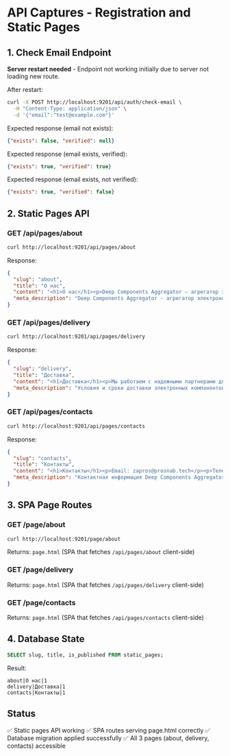 # API Captures - Registration and Static Pages

## 1. Check Email Endpoint

**Server restart needed** - Endpoint not working initially due to server not loading new route.

After restart:
```bash
curl -X POST http://localhost:9201/api/auth/check-email \
  -H "Content-Type: application/json" \
  -d '{"email":"test@example.com"}'
```

Expected response (email not exists):
```json
{"exists": false, "verified": null}
```

Expected response (email exists, verified):
```json
{"exists": true, "verified": true}
```

Expected response (email exists, not verified):
```json
{"exists": true, "verified": false}
```

## 2. Static Pages API

### GET /api/pages/about
```bash
curl http://localhost:9201/api/pages/about
```

Response:
```json
{
  "slug": "about",
  "title": "О нас",
  "content": "<h1>О нас</h1><p>Deep Components Aggregator — агрегатор электронных компонентов с живым поиском и кэш-слоем.</p><p>Мы объединяем данные от ведущих дистрибьюторов (DigiKey, Mouser, Farnell, TME) и предоставляем актуальные цены через OEMstrade.</p>",
  "meta_description": "Deep Components Aggregator - агрегатор электронных компонентов"
}
```

### GET /api/pages/delivery
```bash
curl http://localhost:9201/api/pages/delivery
```

Response:
```json
{
  "slug": "delivery",
  "title": "Доставка",
  "content": "<h1>Доставка</h1><p>Мы работаем с надежными партнерами для обеспечения быстрой доставки электронных компонентов.</p><p>Сроки доставки зависят от наличия товара на складе и региона доставки.</p>",
  "meta_description": "Условия и сроки доставки электронных компонентов"
}
```

### GET /api/pages/contacts
```bash
curl http://localhost:9201/api/pages/contacts
```

Response:
```json
{
  "slug": "contacts",
  "title": "Контакты",
  "content": "<h1>Контакты</h1><p>Email: zapros@prosnab.tech</p><p>Телефон: +7 (495) 123-45-67</p><p>Адрес: Россия, Москва</p>",
  "meta_description": "Контактная информация Deep Components Aggregator"
}
```

## 3. SPA Page Routes

### GET /page/about
```bash
curl http://localhost:9201/page/about
```

Returns: `page.html` (SPA that fetches `/api/pages/about` client-side)

### GET /page/delivery
Returns: `page.html` (SPA that fetches `/api/pages/delivery` client-side)

### GET /page/contacts
Returns: `page.html` (SPA that fetches `/api/pages/contacts` client-side)

## 4. Database State

```sql
SELECT slug, title, is_published FROM static_pages;
```

Result:
```
about|О нас|1
delivery|Доставка|1
contacts|Контакты|1
```

## Status

✅ Static pages API working
✅ SPA routes serving page.html correctly
✅ Database migration applied successfully
✅ All 3 pages (about, delivery, contacts) accessible
